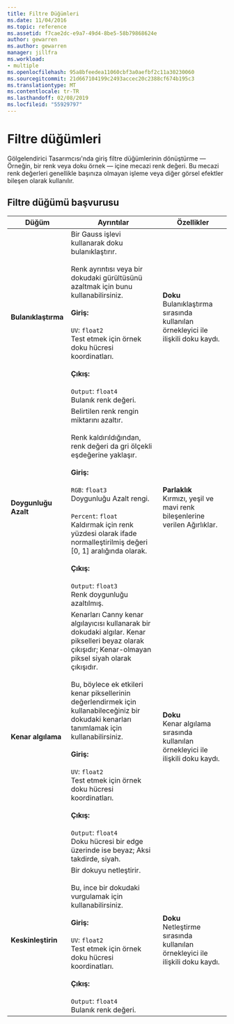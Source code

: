 ```yaml
---
title: Filtre Düğümleri
ms.date: 11/04/2016
ms.topic: reference
ms.assetid: f7cae2dc-e9a7-49d4-8be5-58b79868624e
author: gewarren
ms.author: gewarren
manager: jillfra
ms.workload:
- multiple
ms.openlocfilehash: 95a8bfeedea11060cbf3a0aefbf2c11a30230060
ms.sourcegitcommit: 21d667104199c2493accec20c2388cf674b195c3
ms.translationtype: MT
ms.contentlocale: tr-TR
ms.lasthandoff: 02/08/2019
ms.locfileid: "55929797"
---
```

# <a name="filter-nodes"></a>Filtre düğümleri

Gölgelendirici Tasarımcısı'nda giriş filtre düğümlerinin dönüştürme — Örneğin, bir renk veya doku örnek — içine mecazi renk değeri. Bu mecazi renk değerleri genellikle başınıza olmayan işleme veya diğer görsel efektler bileşen olarak kullanılır.

## <a name="filter-node-reference"></a>Filtre düğümü başvurusu

|Düğüm|Ayrıntılar|Özellikler|
|----------|-------------|----------------|
|**Bulanıklaştırma**|Bir Gauss işlevi kullanarak doku bulanıklaştırır.<br /><br /> Renk ayrıntısı veya bir dokudaki gürültüsünü azaltmak için bunu kullanabilirsiniz.<br /><br /> **Giriş:**<br /><br /> `UV`: `float2`<br /> Test etmek için örnek doku hücresi koordinatları.<br /><br /> **Çıkış:**<br /><br /> `Output`: `float4`<br /> Bulanık renk değeri.|**Doku**<br /> Bulanıklaştırma sırasında kullanılan örnekleyici ile ilişkili doku kaydı.|
|**Doygunluğu Azalt**|Belirtilen renk rengin miktarını azaltır.<br /><br /> Renk kaldırıldığından, renk değeri da gri ölçekli eşdeğerine yaklaşır.<br /><br /> **Giriş:**<br /><br /> `RGB`: `float3`<br /> Doygunluğu Azalt rengi.<br /><br /> `Percent`: `float`<br /> Kaldırmak için renk yüzdesi olarak ifade normalleştirilmiş değeri [0, 1] aralığında olarak.<br /><br /> **Çıkış:**<br /><br /> `Output`: `float3`<br /> Renk doygunluğu azaltılmış.|**Parlaklık**<br /> Kırmızı, yeşil ve mavi renk bileşenlerine verilen Ağırlıklar.|
|**Kenar algılama**|Kenarları Canny kenar algılayıcısı kullanarak bir dokudaki algılar. Kenar pikselleri beyaz olarak çıkışıdır; Kenar-olmayan piksel siyah olarak çıkışıdır.<br /><br /> Bu, böylece ek etkileri kenar piksellerinin değerlendirmek için kullanabileceğiniz bir dokudaki kenarları tanımlamak için kullanabilirsiniz.<br /><br /> **Giriş:**<br /><br /> `UV`: `float2`<br /> Test etmek için örnek doku hücresi koordinatları.<br /><br /> **Çıkış:**<br /><br /> `Output`: `float4`<br /> Doku hücresi bir edge üzerinde ise beyaz; Aksi takdirde, siyah.|**Doku**<br /> Kenar algılama sırasında kullanılan örnekleyici ile ilişkili doku kaydı.|
|**Keskinleştirin**|Bir dokuyu netleştirir.<br /><br /> Bu, ince bir dokudaki vurgulamak için kullanabilirsiniz.<br /><br /> **Giriş:**<br /><br /> `UV`: `float2`<br /> Test etmek için örnek doku hücresi koordinatları.<br /><br /> **Çıkış:**<br /><br /> `Output`: `float4`<br /> Bulanık renk değeri.|**Doku**<br /> Netleştirme sırasında kullanılan örnekleyici ile ilişkili doku kaydı.|